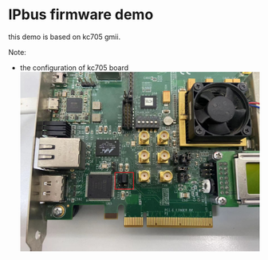 # IPbus firmware demo
this demo is based on kc705 gmii.

Note: 
  - the configuration of kc705 board 
    ![alt kc705_gmii](./doc/kc705_eth.jpg)